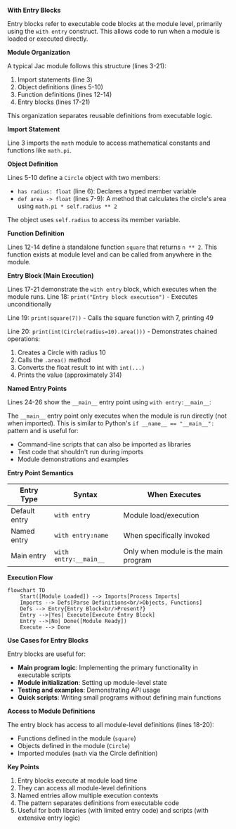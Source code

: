 **With Entry Blocks**

Entry blocks refer to executable code blocks at the module level, primarily using the `with entry` construct. This allows code to run when a module is loaded or executed directly.

**Module Organization**

A typical Jac module follows this structure (lines 3-21):
1. Import statements (line 3)
2. Object definitions (lines 5-10)
3. Function definitions (lines 12-14)
4. Entry blocks (lines 17-21)

This organization separates reusable definitions from executable logic.

**Import Statement**

Line 3 imports the `math` module to access mathematical constants and functions like `math.pi`.

**Object Definition**

Lines 5-10 define a `Circle` object with two members:
- `has radius: float` (line 6): Declares a typed member variable
- `def area -> float` (lines 7-9): A method that calculates the circle's area using `math.pi * self.radius ** 2`

The object uses `self.radius` to access its member variable.

**Function Definition**

Lines 12-14 define a standalone function `square` that returns `n ** 2`. This function exists at module level and can be called from anywhere in the module.

**Entry Block (Main Execution)**

Lines 17-21 demonstrate the `with entry` block, which executes when the module runs. Line 18: `print("Entry block execution")` - Executes unconditionally

Line 19: `print(square(7))` - Calls the square function with 7, printing 49

Line 20: `print(int(Circle(radius=10).area()))` - Demonstrates chained operations:
1. Creates a Circle with radius 10
2. Calls the `.area()` method
3. Converts the float result to int with `int(...)`
4. Prints the value (approximately 314)

**Named Entry Points**

Lines 24-26 show the `__main__` entry point using `with entry:__main__`:

The `__main__` entry point only executes when the module is run directly (not when imported). This is similar to Python's `if __name__ == "__main__":` pattern and is useful for:
- Command-line scripts that can also be imported as libraries
- Test code that shouldn't run during imports
- Module demonstrations and examples

**Entry Point Semantics**

| Entry Type | Syntax | When Executes |
|-----------|--------|---------------|
| Default entry | `with entry` | Module load/execution |
| Named entry | `with entry:name` | When specifically invoked |
| Main entry | `with entry:__main__` | Only when module is the main program |

**Execution Flow**

```mermaid
flowchart TD
    Start([Module Loaded]) --> Imports[Process Imports]
    Imports --> Defs[Parse Definitions<br/>Objects, Functions]
    Defs --> Entry{Entry Block<br/>Present?}
    Entry -->|Yes| Execute[Execute Entry Block]
    Entry -->|No| Done([Module Ready])
    Execute --> Done
```

**Use Cases for Entry Blocks**

Entry blocks are useful for:
- **Main program logic**: Implementing the primary functionality in executable scripts
- **Module initialization**: Setting up module-level state
- **Testing and examples**: Demonstrating API usage
- **Quick scripts**: Writing small programs without defining main functions

**Access to Module Definitions**

The entry block has access to all module-level definitions (lines 18-20):
- Functions defined in the module (`square`)
- Objects defined in the module (`Circle`)
- Imported modules (`math` via the Circle definition)

**Key Points**

1. Entry blocks execute at module load time
2. They can access all module-level definitions
3. Named entries allow multiple execution contexts
4. The pattern separates definitions from executable code
5. Useful for both libraries (with limited entry code) and scripts (with extensive entry logic)
